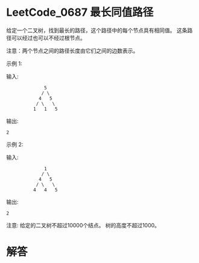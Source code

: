 # LeetCode_0687 最长同值路径
给定一个二叉树，找到最长的路径，这个路径中的每个节点具有相同值。 这条路径可以经过也可以不经过根节点。

注意：两个节点之间的路径长度由它们之间的边数表示。

示例 1:

输入:
```
              5
             / \
            4   5
           / \   \
          1   1   5
```
输出:
```
2
```
示例 2:

输入:
```
              1
             / \
            4   5
           / \   \
          4   4   5
```          
输出:
```
2
```
注意: 给定的二叉树不超过10000个结点。 树的高度不超过1000。

# 解答
